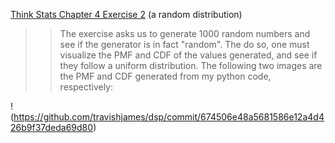 [Think Stats Chapter 4 Exercise 2](http://greenteapress.com/thinkstats2/html/thinkstats2005.html#toc41) (a random distribution)

>> The exercise asks us to generate 1000 random numbers and see if the generator is in fact "random". The do so, one must visualize the PMF and CDF of the values generated, and see if they follow a uniform distribution. The following two images are the PMF and CDF generated from my python code, respectively:

!(https://github.com/travishjames/dsp/commit/674506e48a5681586e12a4d426b9f37deda69d80)
